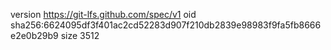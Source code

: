 version https://git-lfs.github.com/spec/v1
oid sha256:6624095df3f401ac2cd52283d907f210db2839e98983f9fa5fb8666e2e0b29b9
size 3512
